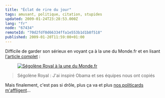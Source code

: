 ```yaml
---
title: "Éclat de rire du jour"
tags: amusant, politique, citation, stupides
updated: 2009-01-24T23:28:53.000Z
lang: "fr"
node: "67434"
remoteId: "70d2fdf0d66334ffa1e553b1d1b8f518"
published: 2009-01-20T11:59:00+01:00
---
```


Difficile de garder son sérieux en voyant ça à la une du Monde.fr et en lisant [l'article complet](http://www.lemonde.fr/international/article/2009/01/20/segolene-royal-j-ai-inspire-obama-et-ses-equipes-nous-ont-copies_1143977_3210.html#ens_id=1143922) :

<figure class="object-center"><a href="/images/segolene-royal-a-la-une-du-monde-fr.jpg"><img loading="lazy" src="/images//segolene-royal-a-la-une-du-monde-fr.jpg" alt="Ségolène Royal à la une du Monde.fr">
</a></figure>

<blockquote>

Ségolène Royal : J'ai inspiré Obama et ses équipes nous ont copiés
</blockquote>


Mais finalement, c'est pas si drôle, plus ça va et plus [nos politicards m'affligent](/post/et-pan)…

